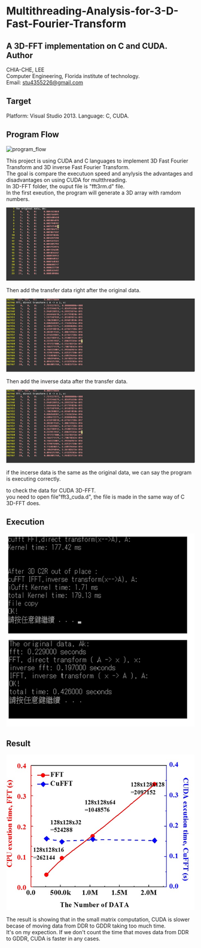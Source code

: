 # Multithreading-Analysis-for-3-D-Fast-Fourier-Transform
A 3D-FFT implementation on C and CUDA.
Author    
-------------
CHIA-CHE, LEE   
Computer Engineering, Florida institute of technology.   
Email: stu4355226@gmail.com    
    
Target   
-------------
Platform: Visual Studio 2013.
Language: C, CUDA.  
   
Program Flow   
-------------
   
![program_flow](/images/gram_flow.jpg)   
   
This project is using CUDA and C languages to implement 3D Fast Fourier Transform and 3D inverse Fast Fourier Transform.     
The goal is compare the executuon speed and anylysis the advantages and disadvantages on using CUDA for multthreading.    
In 3D-FFT folder, the ouput file is "fft3rm.d" file.     
In the first exeution, the program will generate a 3D array with ramdom numbers.    
         
![original](/images/original.jpg)      
     
Then add the transfer data right after the original data.     
     
![transfer](/images/transfer.jpg)      
      
      
Then add the inverse data  after the transfer data.    
   
![inverse](/images/inverse.jpg)   
   
if the incerse data is the same as the original data, we can say the program is executing correctly.   
   
to check the data for CUDA 3D-FFT.   
you need to open file"fft3_cuda.d", the file is made in the same way of C 3D-FFT does.   

Execution 
-------------
   
![execution](/images/execution.jpg)   
   
Result   
-------------
   
![Result](/images/result.jpg) 
   
The result is showing that in the small matrix computation, CUDA is slower becase of moving data from DDR to GDDR taking too much time.    
It's on my expection. If we don't count the time that moves data from DDR to GDDR, CUDA is faster in any cases.    
